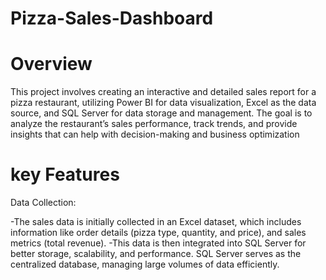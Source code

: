 # Pizza-Sales-Dashboard
# Overview
This project involves creating an interactive and detailed sales report for a pizza restaurant, utilizing Power BI for data visualization, Excel as the data source, and SQL Server for data storage and management. The goal is to analyze the restaurant’s sales performance, track trends, and provide insights that can help with decision-making and business optimization
# key Features

Data Collection:

-The sales data is initially collected in an Excel dataset, which includes information like order details (pizza type, quantity, and price), and sales metrics (total revenue).
-This data is then integrated into SQL Server for better storage, scalability, and performance. SQL Server serves as the centralized database, managing large volumes of data efficiently.
